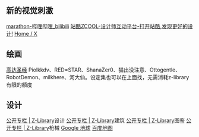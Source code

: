 ## 新的视觉刺激
[marathon-哔哩哔哩_bilibili](https://search.bilibili.com/all?keyword=marathon&from_source=webtop_search&spm_id_from=333.1007&search_source=5)
[站酷ZCOOL-设计师互动平台-打开站酷,发现更好的设计!](https://www.zcool.com.cn/)
[Home / X](https://x.com/home)
## 绘画
[高达圣经](https://e-hentai.org/?f_search=uploader%3ARobotDemon)
Piolkkdv、RED=STAR、ShanaZer0、猫出没注意、Ottogentle、RobotDemon、milkhere、河大仙。设定集也可以在上面找，无需消耗z-library有限的额度
## 设计
[公开专栏 | Z-Library](https://zh.z-library.sk/booklists?searchQuery=%E8%AE%BE%E8%AE%A1)设计
[公开专栏 | Z-Library](https://zh.z-library.sk/booklists?searchQuery=%E5%BB%BA%E7%AD%91)建筑
[公开专栏 | Z-Library](https://zh.z-library.sk/booklists?searchQuery=%E5%9B%BE%E9%89%B4)图鉴
[公开专栏 | Z-Library](https://zh.z-library.sk/booklists?searchQuery=%E6%9E%AA%E6%A2%B0)枪械
[Google 地球](https://earth.google.com/web/@0,-0.20350003,0a,22251752.77375655d,35y,0h,0t,0r/data=CgRCAggBQgIIAEoNCP___________wEQAA)
[百度地图](https://map.baidu.com/@13458861.694451878,3742021.8149219165,12.72z)

